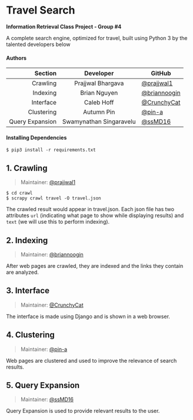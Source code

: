 # Travel Search
**Information Retrieval Class Project - Group #4**

A complete search engine, optimized for travel, built using Python 3 by the talented developers below

#### Authors
|         Section |        Developer        | GitHub                                         |
|----------------:|:-----------------------:|------------------------------------------------|
|        Crawling |    Prajjwal Bhargava    | [@prajjwal1](https://github.com/prajjwal1)     |
|        Indexing |       Brian Nguyen      | [@briannoogin](https://github.com/briannoogin) |
|       Interface |        Caleb Hoff       | [@CrunchyCat](https://github.com/CrunchyCat)   |
|      Clustering |        Autumn Pin       | [@pin-a](https://github.com/pin-a)             |
| Query Expansion | Swamynathan Singaravelu | [@ssMD16](https://github.com/ssMD16)           |

#### Installing Dependencies
```
$ pip3 install -r requirements.txt
```

## 1. Crawling
> Maintainer: [@prajjwal1](https://github.com/prajjwal1)

```
$ cd crawl
$ scrapy crawl travel -O travel.json
```
The crawled result would appear in travel.json. Each json file has two attributes `url` (indicating what page to show while displaying results) and `text` (we will use this to perform indexing).

## 2. Indexing
> Maintainer: [@briannoogin](https://github.com/briannoogin)

After web pages are crawled, they are indexed and the links they contain are analyzed.

## 3. Interface
> Maintainer: [@CrunchyCat](https://github.com/CrunchyCat) 

The interface is made using Django and is shown in a web browser.

## 4. Clustering
> Maintainer: [@pin-a](https://github.com/pin-a)

Web pages are clustered and used to improve the relevance of search results.

## 5. Query Expansion
> Maintainer: [@ssMD16](https://github.com/ssMD16)

Query Expansion is used to provide relevant results to the user.
